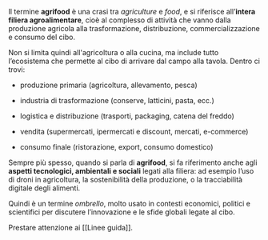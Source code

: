Il termine **agrifood** è una crasi tra _agriculture_ e _food_, e si riferisce all’**intera filiera agroalimentare**, cioè al complesso di attività che vanno dalla produzione agricola alla trasformazione, distribuzione, commercializzazione e consumo del cibo.

Non si limita quindi all'agricoltura o alla cucina, ma include tutto l’ecosistema che permette al cibo di arrivare dal campo alla tavola. Dentro ci trovi:

- produzione primaria (agricoltura, allevamento, pesca)
    
- industria di trasformazione (conserve, latticini, pasta, ecc.)
    
- logistica e distribuzione (trasporti, packaging, catena del freddo)
    
- vendita (supermercati, ipermercati e discount, mercati, e-commerce)
    
- consumo finale (ristorazione, export, consumo domestico)
    

Sempre più spesso, quando si parla di **agrifood**, si fa riferimento anche agli **aspetti tecnologici, ambientali e sociali** legati alla filiera: ad esempio l’uso di droni in agricoltura, la sostenibilità della produzione, o la tracciabilità digitale degli alimenti.

Quindi è un termine _ombrello_, molto usato in contesti economici, politici e scientifici per discutere l’innovazione e le sfide globali legate al cibo.

Prestare attenzione ai [[Linee guida]].